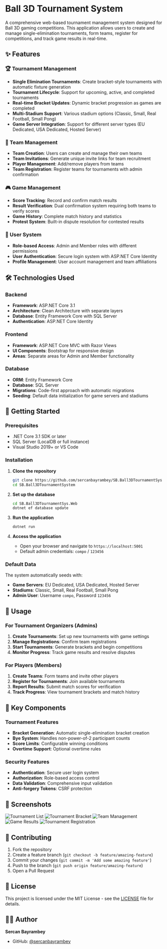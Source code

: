 # Ball 3D Tournament System

A comprehensive web-based tournament management system designed for Ball 3D gaming competitions. This application allows users to create and manage single-elimination tournaments, form teams, register for competitions, and track game results in real-time.

## ✨ Features

### 🏆 Tournament Management
- **Single Elimination Tournaments**: Create bracket-style tournaments with automatic fixture generation
- **Tournament Lifecycle**: Support for upcoming, active, and completed tournaments
- **Real-time Bracket Updates**: Dynamic bracket progression as games are completed
- **Multi-Stadium Support**: Various stadium options (Classic, Small, Real Football, Small Pong)
- **Game Server Integration**: Support for different server types (EU Dedicated, USA Dedicated, Hosted Server)

### 👥 Team Management
- **Team Creation**: Users can create and manage their own teams
- **Team Invitations**: Generate unique invite links for team recruitment
- **Player Management**: Add/remove players from teams
- **Team Registration**: Register teams for tournaments with admin confirmation

### 🎮 Game Management
- **Score Tracking**: Record and confirm match results
- **Result Verification**: Dual confirmation system requiring both teams to verify scores
- **Game History**: Complete match history and statistics
- **Protest System**: Built-in dispute resolution for contested results

### 👤 User System
- **Role-based Access**: Admin and Member roles with different permissions
- **User Authentication**: Secure login system with ASP.NET Core Identity
- **Profile Management**: User account management and team affiliations

## 🛠️ Technologies Used

### Backend
- **Framework**: ASP.NET Core 3.1
- **Architecture**: Clean Architecture with separate layers
- **Database**: Entity Framework Core with SQL Server
- **Authentication**: ASP.NET Core Identity

### Frontend
- **Framework**: ASP.NET Core MVC with Razor Views
- **UI Components**: Bootstrap for responsive design
- **Areas**: Separate areas for Admin and Member functionality

### Database
- **ORM**: Entity Framework Core
- **Database**: SQL Server
- **Migrations**: Code-first approach with automatic migrations
- **Seeding**: Default data initialization for game servers and stadiums


## 🚀 Getting Started

### Prerequisites
- .NET Core 3.1 SDK or later
- SQL Server (LocalDB or full instance)
- Visual Studio 2019+ or VS Code

### Installation

1. **Clone the repository**
   ```bash
   git clone https://github.com/sercanbayrambey/SB.Ball3DTournamentSystem.git
   cd SB.Ball3DTournamentSystem
   ```

2. **Set up the database**
   ```bash
   cd SB.Ball3DTournamentSys.Web
   dotnet ef database update
   ```

3. **Run the application**
   ```bash
   dotnet run
   ```

4. **Access the application**
   - Open your browser and navigate to `https://localhost:5001`
   - Default admin credentials: `compo` / `123456`

### Default Data
The system automatically seeds with:
- **Game Servers**: EU Dedicated, USA Dedicated, Hosted Server
- **Stadiums**: Classic, Small, Real Football, Small Pong
- **Admin User**: Username `compo`, Password `123456`

## 📱 Usage

### For Tournament Organizers (Admins)
1. **Create Tournaments**: Set up new tournaments with game settings
2. **Manage Registrations**: Confirm team registrations
3. **Start Tournaments**: Generate brackets and begin competitions
4. **Monitor Progress**: Track game results and resolve disputes

### For Players (Members)
1. **Create Teams**: Form teams and invite other players
2. **Register for Tournaments**: Join available tournaments
3. **Report Results**: Submit match scores for verification
4. **Track Progress**: View tournament brackets and match history

## 🎯 Key Components

### Tournament Features
- **Bracket Generation**: Automatic single-elimination bracket creation
- **Bye System**: Handles non-power-of-2 participant counts
- **Score Limits**: Configurable winning conditions
- **Overtime Support**: Optional overtime rules

### Security Features
- **Authentication**: Secure user login system
- **Authorization**: Role-based access control
- **Data Validation**: Comprehensive input validation
- **Anti-forgery Tokens**: CSRF protection

## 📸 Screenshots

![Tournament List](https://user-images.githubusercontent.com/45638332/97360721-9bf80c00-18af-11eb-84d7-97799207a0b3.png)
![Tournament Bracket](https://user-images.githubusercontent.com/45638332/97360752-a6b2a100-18af-11eb-895d-ecdd5f1d45cc.png)
![Team Management](https://user-images.githubusercontent.com/45638332/97360791-b631ea00-18af-11eb-91a5-8363fb0a3d92.png)
![Game Results](https://user-images.githubusercontent.com/45638332/97361019-0a3cce80-18b0-11eb-95a3-f1500bc9baf3.png)
![Tournament Registration](https://user-images.githubusercontent.com/45638332/97361063-1759bd80-18b0-11eb-8220-c65e084a323d.png)

## 🤝 Contributing

1. Fork the repository
2. Create a feature branch (`git checkout -b feature/amazing-feature`)
3. Commit your changes (`git commit -m 'Add some amazing feature'`)
4. Push to the branch (`git push origin feature/amazing-feature`)
5. Open a Pull Request

## 📄 License

This project is licensed under the MIT License - see the [LICENSE](LICENSE) file for details.

## 👨‍💻 Author

**Sercan Bayrambey**
- GitHub: [@sercanbayrambey](https://github.com/sercanbayrambey)


